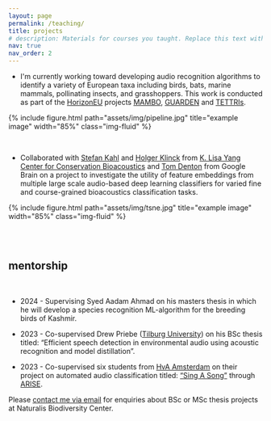 ```yaml
---
layout: page
permalink: /teaching/
title: projects
# description: Materials for courses you taught. Replace this text with your description.
nav: true
nav_order: 2
---
```


- I'm currently working toward developing audio recognition algorithms to identify a variety of European taxa including birds, bats, marine mammals, pollinating insects, and grasshoppers. This work is conducted as part of the [HorizonEU](https://research-and-innovation.ec.europa.eu/funding/funding-opportunities/funding-programmes-and-open-calls/horizon-europe_en) projects [MAMBO](https://mambo-project.eu), [GUARDEN](https://guarden.org) and [TETTRIs](https://www.ecsa.ngo/cases/tettris/). 



{% include figure.html path="assets/img/pipeline.jpg" title="example image" width="85%" class="img-fluid" %}


<br>

- Collaborated with [Stefan Kahl](https://www.birds.cornell.edu/home/staff/stefan-kahl/) and [Holger Klinck](https://www.birds.cornell.edu/ccb/holger-klinck/) from [K. Lisa Yang Center for Conservation Bioacoustics](https://www.birds.cornell.edu/ccb/) and [Tom Denton](https://inventingsituations.net) from Google Brain on a project to investigate the utility of feature embeddings from multiple large scale audio-based deep learning classifiers for varied fine and course-grained bioacoustics classification tasks.  

{% include figure.html path="assets/img/tsne.jpg" title="example image" width="85%" class="img-fluid" %}

<br>
<br>

## mentorship
<br>

- 2024 - Supervising Syed Aadam Ahmad on his masters thesis in which he will develop a species recognition ML-algorithm for the breeding birds of Kashmir. 

- 2023 - Co-supervised Drew Priebe ([Tilburg University](https://www.tilburguniversity.edu)) on his BSc thesis titled: “Efficient speech detection in environmental audio using acoustic recognition and model distillation”.

- 2023 - Co-supervised six students from [HvA Amsterdam](https://www.hva.nl) on their project on automated audio classification titled: [“Sing A Song”](https://vriesn23.dev.hihva.nl/aai-naturalis-1/) through [ARISE](https://www.arise-biodiversity.nl). 

Please [contact me via email](mailto:burooj.ghani[at]naturalis.nl) for enquiries about BSc or MSc thesis projects at Naturalis Biodiversity Center.
